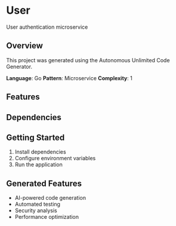 # User

User authentication microservice

## Overview
This project was generated using the Autonomous Unlimited Code Generator.

**Language**: Go
**Pattern**: Microservice
**Complexity**: 1

## Features

## Dependencies

## Getting Started
1. Install dependencies
2. Configure environment variables
3. Run the application

## Generated Features
- AI-powered code generation
- Automated testing
- Security analysis
- Performance optimization
